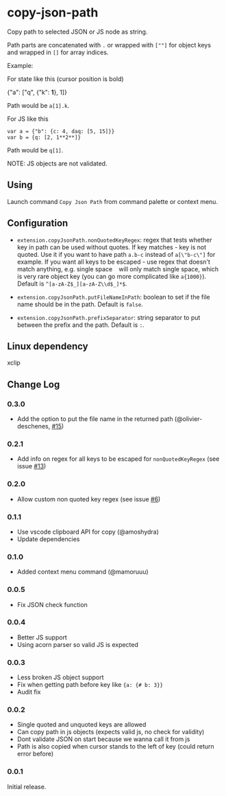 # copy-json-path

Copy path to selected JSON or JS node as string.

Path parts are concatenated with `.` or wrapped with `[""]` for object keys and wrapped in `[]` for array indices.

Example:

For state like this (cursor position is bold)

{"a": ["q", {"k": **1**}, 1]}

Path would be `a[1].k`.

For JS like this 

```
var a = {"b": {c: 4, daq: [5, 15]}}
var b = {q: [2, 1**2**]}
```

Path would be `q[1]`.

NOTE: JS objects are not validated.

## Using

Launch command `Copy Json Path` from command palette or context menu.

## Configuration

- `extension.copyJsonPath.nonQuotedKeyRegex`: regex that tests whether key in path can be used without quotes. If key matches - key is not quoted. Use it if you want to have path `a.b-c` instead of `a[\"b-c\"]` for example. If you want all keys to be escaped - use regex that doesn't match anything, e.g. single space ` ` will only match single space, which is very rare object key (you can go more complicated like `a{1000}`). Default is `^[a-zA-Z$_][a-zA-Z\\d$_]*$`.

- `extension.copyJsonPath.putFileNameInPath`: boolean to set if the file name should be in the path. Default is `false`.

- `extension.copyJsonPath.prefixSeparator`: string separator to put between the prefix and the path. Default is `:`.

## Linux dependency

xclip

## Change Log

### 0.3.0

- Add the option to put the file name in the returned path (@olivier-deschenes, [#15](https://github.com/nidu/vscode-copy-json-path/issues/15))

### 0.2.1

- Add info on regex for all keys to be escaped for `nonQuotedKeyRegex` (see issue [#13](https://github.com/nidu/vscode-copy-json-path/issues/13))

### 0.2.0

- Allow custom non quoted key regex (see issue [#6](https://github.com/nidu/vscode-copy-json-path/issues/6))

### 0.1.1

- Use vscode clipboard API for copy (@amoshydra)
- Update dependencies

### 0.1.0

- Added context menu command (@mamoruuu)

### 0.0.5

- Fix JSON check function

### 0.0.4

- Better JS support
- Using acorn parser so valid JS is expected

### 0.0.3

- Less broken JS object support
- Fix when getting path before key like `{a: {# b: 3}}`
- Audit fix

### 0.0.2

- Single quoted and unquoted keys are allowed
- Can copy path in js objects (expects valid js, no check for validity)
- Dont validate JSON on start because we wanna call it from js
- Path is also copied when cursor stands to the left of key (could return error before)

### 0.0.1

Initial release.
